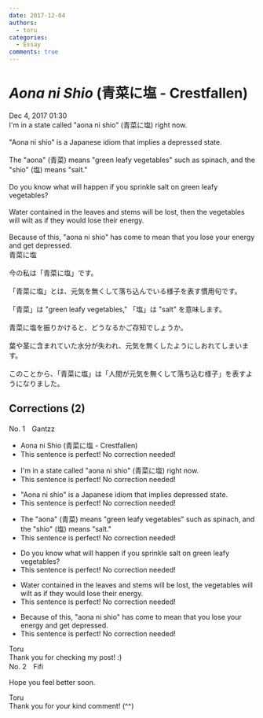 ```yaml
---
date: 2017-12-04
authors:
  - toru
categories:
  - Essay
comments: true
---
```


# <strong><em>Aona ni Shio</strong></em> (青菜に塩 - Crestfallen)
<div class="date">Dec 4, 2017 01:30</div>
<div id="post"><div id="body_show_ori">
I'm in a state called "aona ni shio" (青菜に塩) right now.<br/><br/>"Aona ni shio" is a Japanese idiom that implies a depressed state.<br/><br/>The "aona" (青菜) means "green leafy vegetables" such as spinach, and the "shio" (塩) means "salt."<br/><br/>Do you know what will happen if you sprinkle salt on green leafy vegetables?<br/><br/>Water contained in the leaves and stems will be lost, then the vegetables will wilt as if they would lose their energy.<br/><br/>Because of this, "aona ni shio" has come to mean that you lose your energy and get depressed.
</div></div>

<!-- more -->

<div id="post_ja"><div id="body_show_mo">
青菜に塩<br/><br/>今の私は「青菜に塩」です。<br/><br/>「青菜に塩」とは、元気を無くして落ち込んでいる様子を表す慣用句です。<br/><br/>「青菜」は "green leafy vegetables," 「塩」は "salt" を意味します。<br/><br/>青菜に塩を振りかけると、どうなるかご存知でしょうか。<br/><br/>葉や茎に含まれていた水分が失われ、元気を無くしたようにしおれてしまいます。<br/><br/>このことから、「青菜に塩」は「人間が元気を無くして落ち込む様子」を表すようになりました。
</div></div>

## Corrections (2)
<div id="block"><div class="first_name"> No. 1　<span class="just_name">Gantzz</span></div><div id="block2">
<ul class="correction_field">
<li class="incorrect">Aona ni Shio (青菜に塩 - Crestfallen)</li>
<li class="corrected perfect">This sentence is perfect! No correction needed!</li>
</ul>
<ul class="correction_field">
<li class="incorrect">I'm in a state called "aona ni shio" (青菜に塩) right now.</li>
<li class="corrected perfect">This sentence is perfect! No correction needed!</li>
</ul>
<ul class="correction_field">
<li class="incorrect">"Aona ni shio" is a Japanese idiom that implies depressed state.</li>
<li class="corrected perfect">This sentence is perfect! No correction needed!</li>
</ul>
<ul class="correction_field">
<li class="incorrect">The "aona" (青菜) means "green leafy vegetables" such as spinach, and the "shio" (塩) means "salt."</li>
<li class="corrected perfect">This sentence is perfect! No correction needed!</li>
</ul>
<ul class="correction_field">
<li class="incorrect">Do you know what will happen if you sprinkle salt on green leafy vegetables?</li>
<li class="corrected perfect">This sentence is perfect! No correction needed!</li>
</ul>
<ul class="correction_field">
<li class="incorrect">Water contained in the leaves and stems will be lost, the vegetables will wilt as if they would lose their energy.</li>
<li class="corrected perfect">This sentence is perfect! No correction needed!</li>
</ul>
<ul class="correction_field">
<li class="incorrect">Because of this, "aona ni shio" has come to mean that you lose your energy and get depressed.</li>
<li class="corrected perfect">This sentence is perfect! No correction needed!</li>
</ul>
</div><div class="name"><span class="just_name">Toru</span><br>
Thank you for checking my post! :)
</div>
</div>
<div id="block"><div class="first_name"> No. 2　<span class="just_name">Fifi</span></div><div id="block2">
<p class="comment_small">
 Hope you feel better soon.
</p>

</div><div class="name"><span class="just_name">Toru</span><br>
Thank you for your kind comment! (^^)
</div>
</div>
